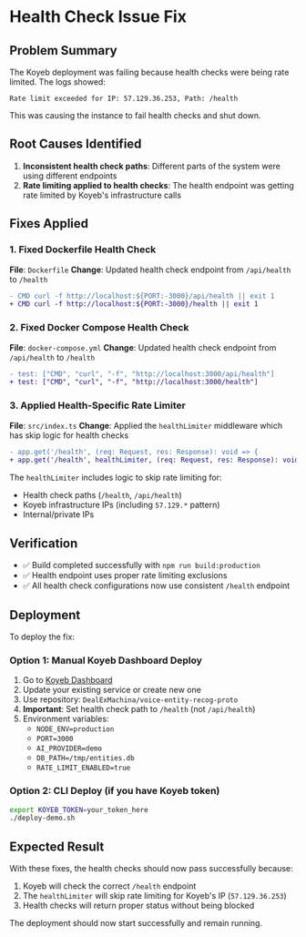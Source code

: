 # Health Check Issue Fix

## Problem Summary
The Koyeb deployment was failing because health checks were being rate limited. The logs showed:
```
Rate limit exceeded for IP: 57.129.36.253, Path: /health
```

This was causing the instance to fail health checks and shut down.

## Root Causes Identified

1. **Inconsistent health check paths**: Different parts of the system were using different endpoints
2. **Rate limiting applied to health checks**: The health endpoint was getting rate limited by Koyeb's infrastructure calls

## Fixes Applied

### 1. Fixed Dockerfile Health Check
**File**: `Dockerfile`
**Change**: Updated health check endpoint from `/api/health` to `/health`
```diff
- CMD curl -f http://localhost:${PORT:-3000}/api/health || exit 1
+ CMD curl -f http://localhost:${PORT:-3000}/health || exit 1
```

### 2. Fixed Docker Compose Health Check  
**File**: `docker-compose.yml`
**Change**: Updated health check endpoint from `/api/health` to `/health`
```diff
- test: ["CMD", "curl", "-f", "http://localhost:3000/api/health"]
+ test: ["CMD", "curl", "-f", "http://localhost:3000/health"]
```

### 3. Applied Health-Specific Rate Limiter
**File**: `src/index.ts`
**Change**: Applied the `healthLimiter` middleware which has skip logic for health checks
```diff
- app.get('/health', (req: Request, res: Response): void => {
+ app.get('/health', healthLimiter, (req: Request, res: Response): void => {
```

The `healthLimiter` includes logic to skip rate limiting for:
- Health check paths (`/health`, `/api/health`)
- Koyeb infrastructure IPs (including `57.129.*` pattern)
- Internal/private IPs

## Verification
- ✅ Build completed successfully with `npm run build:production`
- ✅ Health endpoint uses proper rate limiting exclusions
- ✅ All health check configurations now use consistent `/health` endpoint

## Deployment
To deploy the fix:

### Option 1: Manual Koyeb Dashboard Deploy
1. Go to [Koyeb Dashboard](https://app.koyeb.com)
2. Update your existing service or create new one
3. Use repository: `DealExMachina/voice-entity-recog-proto`
4. **Important**: Set health check path to `/health` (not `/api/health`)
5. Environment variables:
   - `NODE_ENV=production`
   - `PORT=3000` 
   - `AI_PROVIDER=demo`
   - `DB_PATH=/tmp/entities.db`
   - `RATE_LIMIT_ENABLED=true`

### Option 2: CLI Deploy (if you have Koyeb token)
```bash
export KOYEB_TOKEN=your_token_here
./deploy-demo.sh
```

## Expected Result
With these fixes, the health checks should now pass successfully because:
1. Koyeb will check the correct `/health` endpoint
2. The `healthLimiter` will skip rate limiting for Koyeb's IP (`57.129.36.253`)
3. Health checks will return proper status without being blocked

The deployment should now start successfully and remain running.